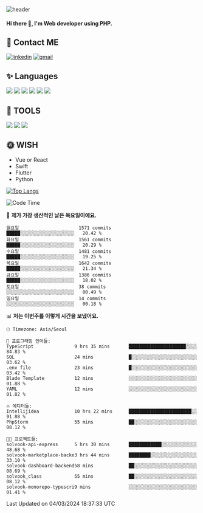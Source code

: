![header](https://capsule-render.vercel.app/api?type=waving&color=auto&height=300&section=header&text=Elin&fontSize=90&animation=twinkling)

#### Hi there 👋, I'm <b>Web developer</b> using PHP. ####

<!--
- 🔭 I’m currently working on Uniwill
- 🌱 I’m currently learning Vue or React or Python.
-->

<!---#### I am PHP developer --->

## 💌 Contact ME ###
[<img src='https://img.shields.io/badge/-EunjiKo-%230A66C2?style=flat-square&logo=LinkedIn&logoColor=white' alt='linkedin'>](https://www.linkedin.com/in/https://www.linkedin.com/in/eunji-ko-00a907164//)  [<img src='https://img.shields.io/badge/-einee214%40gmail.com-%23EA4335?style=flat-square&logo=Gmail&logoColor=white' alt='gmail'>](einee214@gmail.com)  


## ✨ Languages
<img src='https://img.shields.io/badge/-PHP-%23777BB4?style=for-the-badge&logo=PHP&logoColor=white'> <img src='https://img.shields.io/badge/-Laravel-%23FF2D20?style=for-the-badge&logo=Laravel&logoColor=white'> <img src='https://img.shields.io/badge/Jquery-%230769AD?style=for-the-badge&logo=Jquery&logoColor=white'> <img src='https://img.shields.io/badge/CSS3-%231572B6?style=for-the-badge&logo=CSS3&logoColor=white'> <img src='https://img.shields.io/badge/Bootstrap-%237952B3?style=for-the-badge&logo=Bootstrap&logoColor=white' > <img src='https://img.shields.io/badge/MySQL-%234479A1?style=for-the-badge&logo=MySQL&logoColor=white' >

## 🌷 TOOLS
<img src='https://img.shields.io/badge/PHPSTORM-%23000000?style=for-the-badge&logo=PhpStorm&logoColor=white' > <img src='https://img.shields.io/badge/GitLab-%23FCA121?style=for-the-badge&logo=GitLab&logoColor=white' > <img src='https://img.shields.io/badge/GitHub-%23181717?style=for-the-badge&logo=GitHub&logoColor=white'>


## 🌞 WISH
- Vue or React
- Swift
- Flutter
- Python


[![Top Langs](https://github-readme-stats.vercel.app/api/top-langs/?username=ein214&layout=compact)](https://github.com/anuraghazra/github-readme-stats)

<!--START_SECTION:waka-->
![Code Time](http://img.shields.io/badge/Code%20Time-3%2C307%20hrs%2022%20mins-blue)

📅 **제가 가장 생산적인 날은 목요일이에요.** 

```text
월요일                      1571 commits        █████░░░░░░░░░░░░░░░░░░░░   20.42 % 
화요일                      1561 commits        █████░░░░░░░░░░░░░░░░░░░░   20.29 % 
수요일                      1481 commits        █████░░░░░░░░░░░░░░░░░░░░   19.25 % 
목요일                      1642 commits        █████░░░░░░░░░░░░░░░░░░░░   21.34 % 
금요일                      1386 commits        █████░░░░░░░░░░░░░░░░░░░░   18.02 % 
토요일                      38 commits          ░░░░░░░░░░░░░░░░░░░░░░░░░   00.49 % 
일요일                      14 commits          ░░░░░░░░░░░░░░░░░░░░░░░░░   00.18 % 
```


📊 **저는 이번주를 이렇게 시간을 보냈어요.** 

```text
🕑︎ Timezone: Asia/Seoul

💬 프로그래밍 언어들: 
TypeScript               9 hrs 35 mins       █████████████████████░░░░   84.83 % 
SQL                      24 mins             █░░░░░░░░░░░░░░░░░░░░░░░░   03.62 % 
.env file                23 mins             █░░░░░░░░░░░░░░░░░░░░░░░░   03.42 % 
Blade Template           12 mins             ░░░░░░░░░░░░░░░░░░░░░░░░░   01.88 % 
YAML                     12 mins             ░░░░░░░░░░░░░░░░░░░░░░░░░   01.82 % 

🔥 에디터들: 
Intellijidea             10 hrs 22 mins      ███████████████████████░░   91.88 % 
PhpStorm                 55 mins             ██░░░░░░░░░░░░░░░░░░░░░░░   08.12 % 

🐱‍💻 프로젝트들: 
solvook-api-express      5 hrs 30 mins       ████████████░░░░░░░░░░░░░   48.68 % 
solvook-marketplace-backe3 hrs 44 mins       ████████░░░░░░░░░░░░░░░░░   33.10 % 
solvook-dashboard-backend58 mins             ██░░░░░░░░░░░░░░░░░░░░░░░   08.69 % 
solvook_class            55 mins             ██░░░░░░░░░░░░░░░░░░░░░░░   08.12 % 
solvook-monorepo-typescri9 mins              ░░░░░░░░░░░░░░░░░░░░░░░░░   01.41 % 
```


 Last Updated on 04/03/2024 18:37:33 UTC
<!--END_SECTION:waka-->

<!---![GitHub stats](https://github-readme-stats.vercel.app/api?username=ein214&show_icons=true&theme=dracula)  --->



